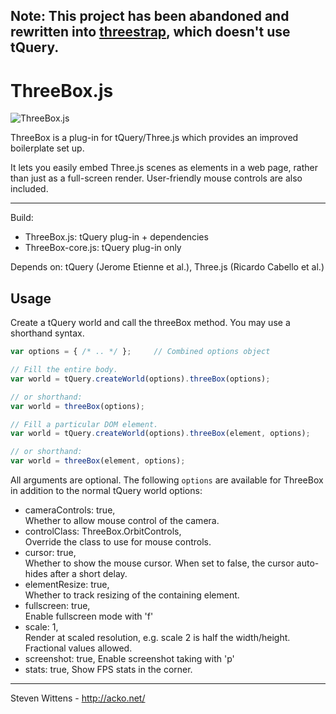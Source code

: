 Note: This project has been abandoned and rewritten into [threestrap](https://github.com/unconed/threestrap), which doesn't use tQuery.
---

ThreeBox.js
==========

![ThreeBox.js](https://raw.github.com/unconed/ThreeBox.js/master/misc/ThreeBox.png)


ThreeBox is a plug-in for tQuery/Three.js which provides an improved boilerplate set up.

It lets you easily embed Three.js scenes as elements in a web page, rather than just as a full-screen render. User-friendly mouse controls are also included.

* * *

Build:
 * ThreeBox.js: tQuery plug-in + dependencies
 * ThreeBox-core.js: tQuery plug-in only

Depends on: tQuery (Jerome Etienne et al.), Three.js (Ricardo Cabello et al.)

Usage
-----

Create a tQuery world and call the threeBox method. You may use a shorthand syntax.
```javascript
var options = { /* .. */ };     // Combined options object

// Fill the entire body.
var world = tQuery.createWorld(options).threeBox(options);

// or shorthand:
var world = threeBox(options);

// Fill a particular DOM element.
var world = tQuery.createWorld(options).threeBox(element, options);

// or shorthand:
var world = threeBox(element, options);
```

All arguments are optional. The following `options` are available for ThreeBox in addition to the normal tQuery world options:

* cameraControls: true,  
  Whether to allow mouse control of the camera.
* controlClass:   ThreeBox.OrbitControls,  
  Override the class to use for mouse controls.
* cursor: true,  
  Whether to show the mouse cursor. When set to false, the cursor auto-hides after a short delay.
* elementResize:  true,  
  Whether to track resizing of the containing element.
* fullscreen:     true,  
  Enable fullscreen mode with 'f'
* scale:          1,  
  Render at scaled resolution, e.g. scale 2 is half the width/height. Fractional values allowed.
* screenshot:     true,
  Enable screenshot taking with 'p'
* stats:          true,
  Show FPS stats in the corner.


* * *

Steven Wittens - http://acko.net/
